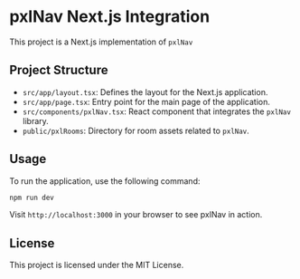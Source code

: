 # pxlNav Next.js Integration

This project is a Next.js implementation of `pxlNav`


## Project Structure

- `src/app/layout.tsx`: Defines the layout for the Next.js application.
- `src/app/page.tsx`: Entry point for the main page of the application.
- `src/components/pxlNav.tsx`: React component that integrates the `pxlNav` library.
- `public/pxlRooms`: Directory for room assets related to `pxlNav`.

## Usage

To run the application, use the following command:

```bash
npm run dev
```

Visit `http://localhost:3000` in your browser to see pxlNav in action.

## License

This project is licensed under the MIT License.